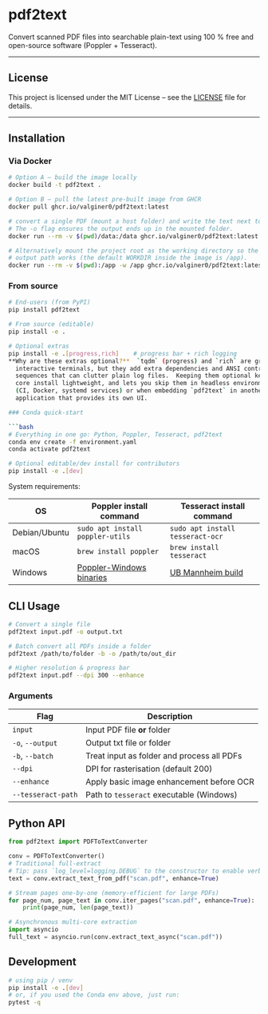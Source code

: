 # pdf2text

Convert scanned PDF files into searchable plain-text using 100 % free and open-source software (Poppler + Tesseract).

---

## License

This project is licensed under the MIT License – see the [LICENSE](LICENSE) file for details.

---

## Installation

### Via Docker

```bash
# Option A – build the image locally
docker build -t pdf2text .

# Option B – pull the latest pre-built image from GHCR
docker pull ghcr.io/valginer0/pdf2text:latest

# convert a single PDF (mount a host folder) and write the text next to it
# The -o flag ensures the output ends up in the mounted folder.
docker run --rm -v $(pwd)/data:/data ghcr.io/valginer0/pdf2text:latest /data/sample.pdf -o /data/sample.txt -v

# Alternatively mount the project root as the working directory so the default
# output path works (the default WORKDIR inside the image is /app).
docker run --rm -v $(pwd):/app -w /app ghcr.io/valginer0/pdf2text:latest data/sample.pdf -v
```

### From source

```bash
# End-users (from PyPI)
pip install pdf2text

# From source (editable)
pip install -e .

# Optional extras
pip install -e .[progress,rich]    # progress bar + rich logging
**Why are these extras optional?**  `tqdm` (progress) and `rich` are great in
  interactive terminals, but they add extra dependencies and ANSI control
  sequences that can clutter plain log files.  Keeping them optional keeps the
  core install lightweight, and lets you skip them in headless environments
  (CI, Docker, systemd services) or when embedding `pdf2text` in another
  application that provides its own UI.

### Conda quick-start

```bash
# Everything in one go: Python, Poppler, Tesseract, pdf2text
conda env create -f environment.yaml
conda activate pdf2text

# Optional editable/dev install for contributors
pip install -e .[dev]
```

System requirements:

| OS          | Poppler install command                | Tesseract install command                    |
|-------------|----------------------------------------|----------------------------------------------|
| Debian/Ubuntu | `sudo apt install poppler-utils`       | `sudo apt install tesseract-ocr`             |
| macOS       | `brew install poppler`                  | `brew install tesseract`                     |
| Windows     | [Poppler-Windows binaries](https://github.com/oschwartz10612/poppler-windows) | [UB Mannheim build](https://github.com/UB-Mannheim/tesseract/wiki) |

## CLI Usage

```bash
# Convert a single file
pdf2text input.pdf -o output.txt

# Batch convert all PDFs inside a folder
pdf2text /path/to/folder -b -o /path/to/out_dir

# Higher resolution & progress bar
pdf2text input.pdf --dpi 300 --enhance
```

### Arguments

| Flag                | Description                                    |
|---------------------|------------------------------------------------|
| `input`             | Input PDF file **or** folder                   |
| `-o`, `--output`    | Output txt file or folder                      |
| `-b`, `--batch`     | Treat input as folder and process all PDFs     |
| `--dpi`             | DPI for rasterisation (default 200)            |
| `--enhance`         | Apply basic image enhancement before OCR       |
| `--tesseract-path`  | Path to `tesseract` executable (Windows)       |

## Python API

```python
from pdf2text import PDFToTextConverter

conv = PDFToTextConverter()
# Traditional full-extract
# Tip: pass `log_level=logging.DEBUG` to the constructor to enable verbose logging from library code (same as `-v` flag in the CLI).
text = conv.extract_text_from_pdf("scan.pdf", enhance=True)

# Stream pages one-by-one (memory-efficient for large PDFs)
for page_num, page_text in conv.iter_pages("scan.pdf", enhance=True):
    print(page_num, len(page_text))

# Asynchronous multi-core extraction
import asyncio
full_text = asyncio.run(conv.extract_text_async("scan.pdf"))
```

## Development

```bash
# using pip / venv
pip install -e .[dev]
# or, if you used the Conda env above, just run:
pytest -q
